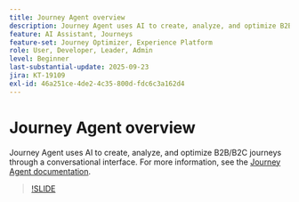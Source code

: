 ```yaml
---
title: Journey Agent overview
description: Journey Agent uses AI to create, analyze, and optimize B2B/B2C journeys through a conversational interface.
feature: AI Assistant, Journeys
feature-set: Journey Optimizer, Experience Platform
role: User, Developer, Leader, Admin
level: Beginner
last-substantial-update: 2025-09-23
jira: KT-19109
exl-id: 46a251ce-4de2-4c35-800d-fdc6c3a162d4
---
```

# Journey Agent overview

Journey Agent uses AI to create, analyze, and optimize B2B/B2C journeys through a conversational interface. For more information, see the [Journey Agent documentation](https://experienceleague.adobe.com/en/docs/experience-cloud-ai/experience-cloud-ai/agents/ajo-agent-analyze).

>[!SLIDE](journey-agent-overview)

